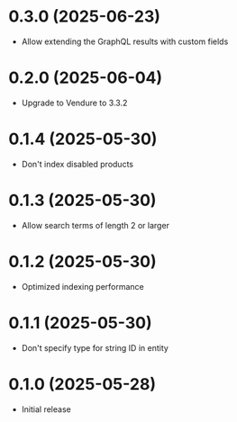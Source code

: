 # 0.3.0 (2025-06-23)

- Allow extending the GraphQL results with custom fields

# 0.2.0 (2025-06-04)

- Upgrade to Vendure to 3.3.2

# 0.1.4 (2025-05-30)

- Don't index disabled products

# 0.1.3 (2025-05-30)

- Allow search terms of length 2 or larger

# 0.1.2 (2025-05-30)

- Optimized indexing performance

# 0.1.1 (2025-05-30)

- Don't specify type for string ID in entity

# 0.1.0 (2025-05-28)

- Initial release
